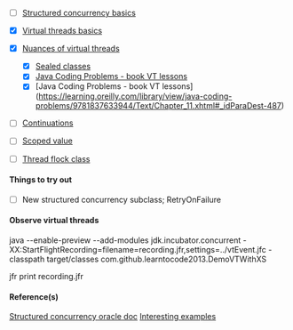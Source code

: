 -[ ] [Structured concurrency basics](https://medium.com/wearewaes/structured-concurrency-with-java-21-in-4-steps-37e72997ed2a)
-[x] [Virtual threads basics](https://docs.oracle.com/en/java/javase/21/core/virtual-threads.html#GUID-2BCFC2DD-7D84-4B0C-9222-97F9C7C6C521)
-[x] [Nuances of virtual threads](https://medium.com/@liakh-aliaksandr/concurrent-programming-in-java-with-virtual-threads-8f66bccc6460)
  -[x] [Sealed classes](https://www.youtube.com/watch?v=LCJjgoONy7g)
  -[x] [Java Coding Problems - book VT lessons](https://learning.oreilly.com/library/view/java-coding-problems/9781837633944/Text/Chapter_10.xhtml#_idParaDest-447)
  -[x] [Java Coding Problems - book VT lessons] (https://learning.oreilly.com/library/view/java-coding-problems/9781837633944/Text/Chapter_11.xhtml#_idParaDest-487)
-[ ] [Continuations]()
-[ ] [Scoped value](https://docs.oracle.com/en/java/javase/21/docs/api/java.base/java/lang/ScopedValue.html)
-[ ] [Thread flock class]()




#### Things to try out

-[ ] New structured concurrency subclass; RetryOnFailure

#### Observe virtual threads
java --enable-preview --add-modules jdk.incubator.concurrent -XX:StartFlightRecording=filename=recording.jfr,settings=../vtEvent.jfc -classpath target/classes com.github.learntocode2013.DemoVTWithXS

jfr print recording.jfr

#### Reference(s)
[Structured concurrency oracle doc](https://docs.oracle.com/en/java/javase/21/core/structured-concurrency.html#GUID-B1AAAFB8-56E1-4289-8EAF-4BF581BF28FF)
[Interesting examples](https://github.com/PacktPublishing/Java-Coding-Problems)


